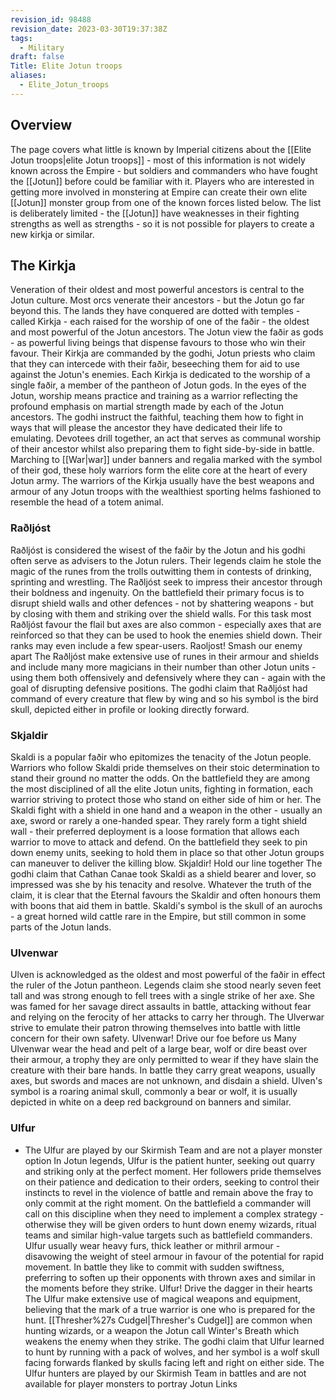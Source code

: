 ```yaml
---
revision_id: 98488
revision_date: 2023-03-30T19:37:38Z
tags:
  - Military
draft: false
Title: Elite Jotun troops
aliases:
  - Elite_Jotun_troops
---
```

## Overview
The page covers what little is known by Imperial citizens about the [[Elite Jotun troops|elite Jotun troops]] - most of this information is not widely known across the Empire - but soldiers and commanders who have fought the [[Jotun]] before could be familiar with it.
Players who are interested in getting more involved in monstering at Empire can create their own elite [[Jotun]] monster group from one of the known forces listed below. The list is deliberately limited - the [[Jotun]] have weaknesses in their fighting strengths as well as strengths - so it is not possible for players to create a new kirkja or similar.
## The Kirkja
Veneration of their oldest and most powerful ancestors is central to the Jotun culture. Most orcs venerate their ancestors - but the Jotun go far beyond this. The lands they have conquered are dotted with temples - called Kirkja - each raised for the worship of one of the faðir - the oldest and most powerful of the Jotun ancestors. The Jotun view the faðir as gods - as powerful living beings that dispense favours to those who win their favour. Their Kirkja are commanded by the godhi, Jotun priests who claim that they can intercede with their faðir, beseeching them for aid to use against the Jotun's enemies.
Each Kirkja is dedicated to the worship of a single faðir, a member of the pantheon of Jotun gods. In the eyes of the Jotun, worship means practice and training as a warrior reflecting the profound emphasis on martial strength made by each of the Jotun ancestors. The godhi instruct the faithful, teaching them how to fight in ways that will please the ancestor they have dedicated their life to emulating. Devotees drill together, an act that serves as communal worship of their ancestor whilst also preparing them to fight side-by-side in battle.
Marching to [[War|war]] under banners and regalia marked with the symbol of their god, these holy warriors form the elite core at the heart of every Jotun army. The warriors of the Kirkja usually have the best weapons and armour of any Jotun troops with the wealthiest sporting helms fashioned to resemble the head of a totem animal.
### Raðljóst
Raðljóst is considered the wisest of the faðir by the Jotun and his godhi often serve as advisers to the Jotun rulers. Their legends claim he stole the magic of the runes from the trolls outwitting them in contests of drinking, sprinting and wrestling. The Raðljóst seek to impress their ancestor through their boldness and ingenuity. On the battlefield their primary focus is to disrupt shield walls and other defences - not by shattering weapons - but by closing with them and striking over the shield walls. For this task most Raðljóst favour the flail but axes are also common - especially axes that are reinforced so that they can be used to hook the enemies shield down. Their ranks may even include a few spear-users.
Raoljost! Smash our enemy apart
The Raðljóst make extensive use of runes in their armour and shields and include many more magicians in their number than other Jotun units - using them both offensively and defensively where they can - again with the goal of disrupting defensive positions. The godhi claim that Raðljóst had command of every creature that flew by wing and so his symbol is the bird skull, depicted either in profile or looking directly forward.
### Skjaldir
Skaldi is a popular faðir who epitomizes the tenacity of the Jotun people. Warriors who follow Skaldi pride themselves on their stoic determination to stand their ground no matter the odds. On the battlefield they are among the most disciplined of all the elite Jotun units, fighting in formation, each warrior striving to protect those who stand on either side of him or her. The Skaldi fight with a shield in one hand and a weapon in the other - usually an axe, sword or rarely a one-handed spear. They rarely form a tight shield wall - their preferred deployment is a loose formation that allows each warrior to move to attack and defend. On the battlefield they seek to pin down enemy units, seeking to hold them in place so that other Jotun groups can maneuver to deliver the killing blow.
Skjaldir! Hold our line together
The godhi claim that Cathan Canae took Skaldi as a shield bearer and lover, so impressed was she by his tenacity and resolve. Whatever the truth of the claim, it is clear that the Eternal favours the Skaldir and often honours them with boons that aid them in battle. Skaldi's symbol is the skull of an aurochs - a great horned wild cattle rare in the Empire, but still common in some parts of the Jotun lands.
### Ulvenwar
Ulven is acknowledged as the oldest and most powerful of the faðir in effect the ruler of the Jotun pantheon. Legends claim she stood nearly seven feet tall and was strong enough to fell trees with a single strike of her axe. She was famed for her savage direct assaults in battle, attacking without fear and relying on the ferocity of her attacks to carry her through. The Ulverwar strive to emulate their patron throwing themselves into battle with little concern for their own safety.
Ulvenwar! Drive our foe before us
Many Ulvenwar wear the head and pelt of a large bear, wolf or dire beast over their armour, a trophy they are only permitted to wear if they have slain the creature with their bare hands. In battle they carry great weapons, usually axes, but swords and maces are not unknown, and disdain a shield. Ulven's symbol is a roaring animal skull, commonly a bear or wolf, it is usually depicted in white on a deep red background on banners and similar. 
### Ulfur
* The Ulfur are played by our Skirmish Team and are not a player monster option
In Jotun legends, Ulfur is the patient hunter, seeking out quarry and striking only at the perfect moment. Her followers pride themselves on their patience and dedication to their orders, seeking to control their instincts to revel in the violence of battle and remain above the fray to only commit at the right moment. On the battlefield a commander will call on this discipline when they need to implement a complex strategy - otherwise they will be given orders to hunt down enemy wizards, ritual teams and similar high-value targets such as battlefield commanders. Ulfur usually wear heavy furs, thick leather or mithril armour - disavowing the weight of steel armour in favour of the potential for rapid movement. In battle they like to commit with sudden swiftness, preferring to soften up their opponents with thrown axes and similar in the moments before they strike. 
Ulfur! Drive the dagger in their hearts
The Ulfur make extensive use of magical weapons and equipment, believing that the mark of a true warrior is one who is prepared for the hunt. [[Thresher%27s Cudgel|Thresher's Cudgel]] are common when hunting wizards, or a weapon the Jotun call Winter's Breath which weakens the enemy when they strike. The godhi claim that Ulfur learned to hunt by running with a pack of wolves, and her symbol is a wolf skull facing forwards flanked by skulls facing left and right on either side.
The Ulfur hunters are played by our Skirmish Team in battles and are not available for player monsters to portray
Jotun Links